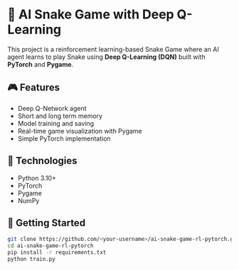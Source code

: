 # 🐍 AI Snake Game with Deep Q-Learning

This project is a reinforcement learning-based Snake Game where an AI agent learns to play Snake using **Deep Q-Learning (DQN)** built with **PyTorch** and **Pygame**.


## 🎮 Features
- Deep Q-Network agent
- Short and long term memory
- Model training and saving
- Real-time game visualization with Pygame
- Simple PyTorch implementation

## 🧠 Technologies
- Python 3.10+
- PyTorch
- Pygame
- NumPy

## 🚀 Getting Started

```bash
git clone https://github.com/<your-username>/ai-snake-game-rl-pytorch.git
cd ai-snake-game-rl-pytorch
pip install -r requirements.txt
python train.py
